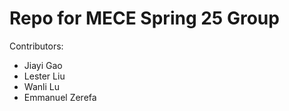 
# Repo for MECE Spring 25 Group

Contributors:

- Jiayi Gao
- Lester Liu
- Wanli Lu
- Emmanuel Zerefa
